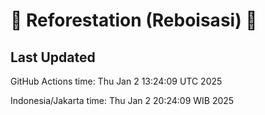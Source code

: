 
# 🌳 Reforestation (Reboisasi) 🌲

## Last Updated

GitHub Actions time: Thu Jan  2 13:24:09 UTC 2025

Indonesia/Jakarta time: Thu Jan  2 20:24:09 WIB 2025
